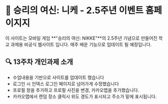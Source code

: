 # 📘 승리의 여신: 니케 - 2.5주년 이벤트 홈페이지지

이 사이트는 모바일 게임 **"승리의 여신: NIKKE"**의 2.5주년 기념으로 만들어진 학교 과제용 비공식 웹사이트 입니다.
매주 배운 기능으로 업데이트 될 예정입니다.

## 🔍 13주차 개인과제 소개

- 수업내용을 기반으로 사이트를 업데이트 했습니다
- 로그인 시 인덱스 로그인 페이지로 넘어가게 수정했습니다
- 프로필 창을 추가하고 프로필 사진을 변경, 카카오맵을 추가했습니다.
- 카카오맵에서 랜덤 장소 클릭시 위도 경도가 표시되고 주소가 밑에 표시됩니다.